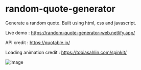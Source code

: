 # random-quote-generator

Generate a random quote. Built using html, css and javascript.

Live demo : https://random-quote-generator-web.netlify.app/

API credit : https://quotable.io/

Loading animation credit : https://tobiasahlin.com/spinkit/

![image](https://user-images.githubusercontent.com/79618101/146660418-c9b64cc8-4b9d-4dc5-bcea-7bd4482ea667.png)

